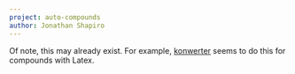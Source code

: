 ```yaml
---
project: auto-compounds
author: Jonathan Shapiro
---
```


Of note, this may already exist. For example, [konwerter](http://piti.exroot.org/konwerter/about/index.html) seems to do this for compounds with Latex.